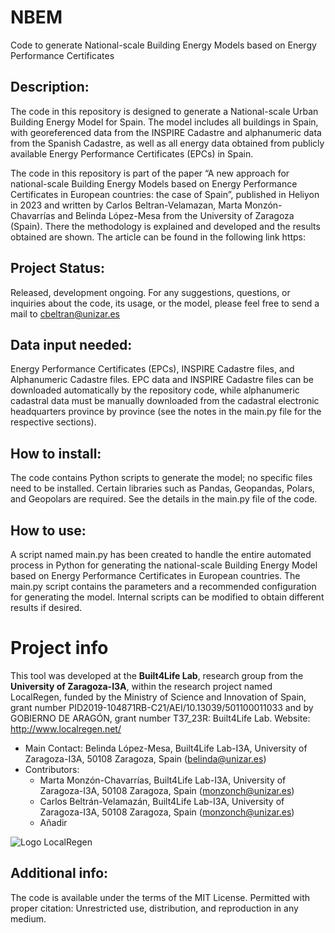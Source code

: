 # NBEM
Code to generate National-scale Building Energy Models based on Energy Performance Certificates

## Description:
The code in this repository is designed to generate a National-scale Urban Building Energy Model for Spain. The model includes all buildings in Spain, with georeferenced data from the INSPIRE Cadastre and alphanumeric data from the Spanish Cadastre, as well as all energy data obtained from publicly available Energy Performance Certificates (EPCs) in Spain.

The code in this repository is part of the paper “A new approach for national-scale Building Energy Models based on Energy Performance Certificates in European countries: the case of Spain”, published in Heliyon in 2023 and written by Carlos Beltran-Velamazan, Marta Monzón-Chavarrías and Belinda López-Mesa from the University of Zaragoza (Spain).
There the methodology is explained and developed and the results obtained are shown. The article can be found in the following link https:

## Project Status:
Released, development ongoing.
For any suggestions, questions, or inquiries about the code, its usage, or the model, please feel free to send a mail to cbeltran@unizar.es

## Data input needed:
Energy Performance Certificates (EPCs), INSPIRE Cadastre files, and Alphanumeric Cadastre files. EPC data and INSPIRE Cadastre files can be downloaded automatically by the repository code, while alphanumeric cadastral data must be manually downloaded from the cadastral electronic headquarters province by province (see the notes in the main.py file for the respective sections).

## How to install: 
The code contains Python scripts to generate the model; no specific files need to be installed. Certain libraries such as Pandas, Geopandas, Polars, and Geopolars are required. See the details in the main.py file of the code.

## How to use: 
A script named main.py has been created to handle the entire automated process in Python for generating the national-scale Building Energy Model based on Energy Performance Certificates in European countries. The main.py script contains the parameters and a recommended configuration for generating the model. Internal scripts can be modified to obtain different results if desired.

# Project info
This tool was developed at the **Built4Life Lab**, research group from the **University of Zaragoza-I3A**, within the research project named LocalRegen, funded by the Ministry of Science and Innovation of Spain, grant number PID2019-104871RB-C21/AEI/10.13039/501100011033 and by GOBIERNO DE ARAGÓN, grant number T37_23R: Built4Life Lab.
Website: http://www.localregen.net/

* Main Contact: Belinda López-Mesa, Built4Life Lab-I3A, University of Zaragoza-I3A, 50108 Zaragoza, Spain (belinda@unizar.es)
* Contributors:
  - Marta Monzón-Chavarrías, Built4Life Lab-I3A, University of Zaragoza-I3A, 50108 Zaragoza, Spain (monzonch@unizar.es)
  - Carlos Beltrán-Velamazán, Built4Life Lab-I3A, University of Zaragoza-I3A, 50108 Zaragoza, Spain (monzonch@unizar.es)
  - Añadir
 
![Logo LocalRegen](https://proyectolocalregen.files.wordpress.com/2021/04/logo-localregen-color.png?w=848)


## Additional info: 
The code is available under the terms of the MIT License. Permitted with proper citation: Unrestricted use, distribution, and reproduction in any medium.
